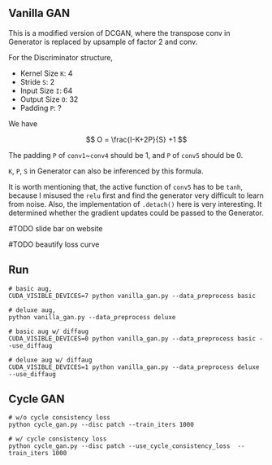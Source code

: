 
## Vanilla GAN
This is a modified version of DCGAN, where the transpose conv in Generator is replaced by upsample of factor 2 and conv.

For the Discriminator structure, 
- Kernel Size ``K``: 4
- Stride ``S``: 2
- Input Size ``I``: 64
- Output Size ``O``: 32
- Padding ``P``: ?

We have 
  

$$
    O = \frac{I-K+2P}{S} +1
$$

The padding ``P`` of ``conv1``~``conv4`` should be 1, and ``P`` of ``conv5`` should be 0.

``K``, ``P``, ``S`` in Generator can also be inferenced by this formula.

It is worth mentioning that, the active function of ``conv5`` has to be ``tanh``, because I misused the ``relu`` first and find the generator very difficult to learn from noise. Also, the implementation of ``.detach()`` here is very interesting. It determined whether the gradient updates could be passed to the Generator.

#TODO slide bar on website

#TODO beautify loss curve


## Run

```
# basic aug, 
CUDA_VISIBLE_DEVICES=7 python vanilla_gan.py --data_preprocess basic

# deluxe aug,
python vanilla_gan.py --data_preprocess deluxe

# basic aug w/ diffaug
CUDA_VISIBLE_DEVICES=0 python vanilla_gan.py --data_preprocess basic --use_diffaug

# deluxe aug w/ diffaug
CUDA_VISIBLE_DEVICES=1 python vanilla_gan.py --data_preprocess deluxe --use_diffaug
```


## Cycle GAN

```
# w/o cycle consistency loss
python cycle_gan.py --disc patch --train_iters 1000

# w/ cycle consistency loss
python cycle_gan.py --disc patch --use_cycle_consistency_loss  --train_iters 1000
```